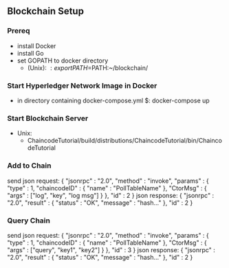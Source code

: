 ## Blockchain Setup

### Prereq
* install Docker
* install Go
* set GOPATH to docker directory
    * (Unix):
    $: export PATH=$PATH:~/blockchain/

### Start Hyperledger Network Image in Docker
* in directory containing docker-compose.yml
    $: docker-compose up

### Start Blockchain Server
* Unix:
    * ChaincodeTutorial/build/distributions/ChaincodeTutorial/bin/ChaincodeTutorial

### Add to Chain
  send json request:
    {
    "jsonrpc" : "2.0",
        "method" : "invoke",
        "params" : {
            "type" : 1,
            "chaincodeID" : {
                "name" : "PollTableName"
            },
            "CtorMsg" : {
                "args" : ["log", "key", "log msg"]
            }
        },
        "id" : 2
    }
  json response:
    {
        "jsonrpc" : "2.0",
        "result" : {
            "status" : "OK",
            "message" : "hash..."
        },
        "id" : 2
    }

### Query Chain
  send json request:
    {
    "jsonrpc" : "2.0",
        "method" : "invoke",
        "params" : {
            "type" : 1,
            "chaincodeID" : {
                "name" : "PollTableName"
            },
            "CtorMsg" : {
                "args" : ["query", "key1", "key2"]
            }
        },
        "id" : 3
    }
  json response:
    {
        "jsonrpc" : "2.0",
        "result" : {
            "status" : "OK",
            "message" : "hash..."
        },
        "id" : 2
    }
